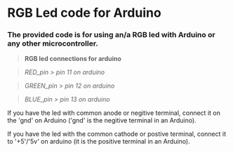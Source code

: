 # RGB Led code for Arduino

### The provided code is for using an/a RGB led with Arduino or any other microcontroller.

> **RGB led connections for arduino**

> *RED_pin > pin 11 on arduino*

> *GREEN_pin > pin 12 on arduino*

> *BLUE_pin > pin 13 on arduino*

If you have the led with common anode or negitive terminal, connect it on the 'gnd' on Arduino ('gnd' is the negitive terminal in an Arduino).

If you have the led with the common cathode or postive terminal, connect it to '+5'/'5v' on arduino (it is the positive terminal in an Arduino).
